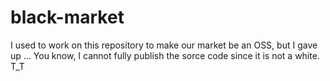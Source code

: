 # black-market

I used to work on this repository to make our market be an OSS, but I gave up ...
You know, I cannot fully publish the sorce code since it is not a white. T_T